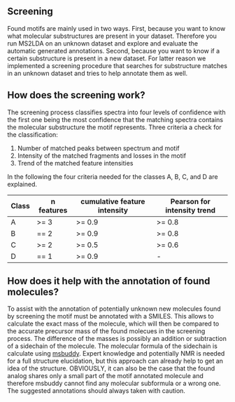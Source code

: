## Screening

Found motifs are mainly used in two ways. 
First, because you want to know what molecular substructures are present in your dataset. 
Therefore you run MS2LDA on an unknown dataset and explore and evaluate the automatic generated annotations.
Second, because you want to know if a certain substructure is present in a new dataset.
For latter reason we implemented a screening procedure that searches for substructure matches in an unknown dataset and tries to help annotate them as well.

## How does the screening work?

The screening process classifies spectra into four levels of confidence with the first one being the most confidence that the matching spectra contains the molecular substructure the motif represents.
Three criteria a check for the classification:
1. Number of matched peaks between spectrum and motif
2. Intensity of the matched fragments and losses in the motif
3. Trend of the matched feature intensities

In the following the four criteria needed for the classes A, B, C, and D are explained.

| Class | n features | cumulative feature intensity | Pearson for intensity trend |
|-------|------------|------------------------------|-----------------------------|
| A     | >= 3       | >= 0.9                       | >= 0.8                      |
| B     | == 2       | >= 0.9                       | >= 0.8                      |
| C     | >= 2       | >= 0.5                       | >= 0.6                      |
| D     | == 1       | >= 0.9                       | -                           |

## How does it help with the annotation of found molecules?

To assist with the annotation of potentially unknown new molecules found by screening the motif must be annotated with a SMILES. This allows to calculate the exact mass of the molecule, which will then be compared to the accurate precursor mass of the found molecues in the screening process.
The difference of the masses is possibly an addition or subtraction of a sidechain of the molecule. The molecular formula of the sidechain is calculate using [msbuddy](https://github.com/Philipbear/msbuddy). Expert knowledge and potentially NMR is needed for a full structure elucidation, but this approach can already help to get an idea of the structure.
OBVIOUSLY, it can also be the case that the found analog shares only a small part of the motif annotated molecule and therefore msbuddy cannot find any molecular subformula or a wrong one. The suggested annotations should always taken with caution.
